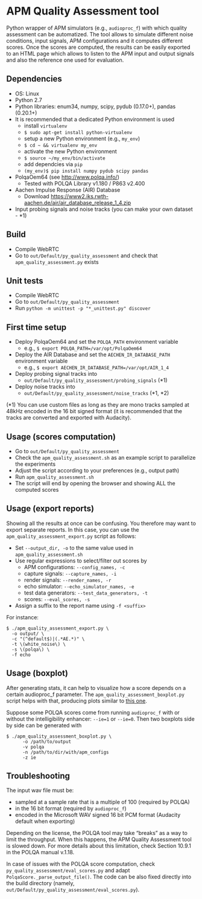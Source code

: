 # APM Quality Assessment tool

Python wrapper of APM simulators (e.g., `audioproc_f`) with which quality
assessment can be automatized. The tool allows to simulate different noise
conditions, input signals, APM configurations and it computes different scores.
Once the scores are computed, the results can be easily exported to an HTML page
which allows to listen to the APM input and output signals and also the
reference one used for evaluation.

## Dependencies
 - OS: Linux
 - Python 2.7
 - Python libraries: enum34, numpy, scipy, pydub (0.17.0+), pandas (0.20.1+)
 - It is recommended that a dedicated Python environment is used
   - install `virtualenv`
   - `$ sudo apt-get install python-virtualenv`
   - setup a new Python environment (e.g., `my_env`)
   - `$ cd ~ && virtualenv my_env`
   - activate the new Python environment
   - `$ source ~/my_env/bin/activate`
   - add dependcies via `pip`
   - `(my_env)$ pip install numpy pydub scipy pandas`
 - PolqaOem64 (see http://www.polqa.info/)
    - Tested with POLQA Library v1.180 / P863 v2.400
 - Aachen Impulse Response (AIR) Database
    - Download https://www2.iks.rwth-aachen.de/air/air_database_release_1_4.zip
 - Input probing signals and noise tracks (you can make your own dataset - *1)

## Build
 - Compile WebRTC
 - Go to `out/Default/py_quality_assessment` and check that
   `apm_quality_assessment.py` exists

## Unit tests
 - Compile WebRTC
 - Go to `out/Default/py_quality_assessment`
 - Run `python -m unittest -p "*_unittest.py" discover`

## First time setup
 - Deploy PolqaOem64 and set the `POLQA_PATH` environment variable
   - e.g., `$ export POLQA_PATH=/var/opt/PolqaOem64`
 - Deploy the AIR Database and set the `AECHEN_IR_DATABASE_PATH` environment
 variable
   - e.g., `$ export AECHEN_IR_DATABASE_PATH=/var/opt/AIR_1_4`
 - Deploy probing signal tracks into
   - `out/Default/py_quality_assessment/probing_signals` (*1)
 - Deploy noise tracks into
   - `out/Default/py_quality_assessment/noise_tracks` (*1, *2)

(*1) You can use custom files as long as they are mono tracks sampled at 48kHz
encoded in the 16 bit signed format (it is recommended that the tracks are
converted and exported with Audacity).

## Usage (scores computation)
 - Go to `out/Default/py_quality_assessment`
 - Check the `apm_quality_assessment.sh` as an example script to parallelize the
   experiments
 - Adjust the script according to your preferences (e.g., output path)
 - Run `apm_quality_assessment.sh`
 - The script will end by opening the browser and showing ALL the computed
   scores

## Usage (export reports)
Showing all the results at once can be confusing. You therefore may want to
export separate reports. In this case, you can use the
`apm_quality_assessment_export.py` script as follows:

 - Set `--output_dir, -o` to the same value used in `apm_quality_assessment.sh`
 - Use regular expressions to select/filter out scores by
    - APM configurations: `--config_names, -c`
    - capture signals: `--capture_names, -i`
    - render signals: `--render_names, -r`
    - echo simulator: `--echo_simulator_names, -e`
    - test data generators: `--test_data_generators, -t`
    - scores: `--eval_scores, -s`
 - Assign a suffix to the report name using `-f <suffix>`

For instance:

```
$ ./apm_quality_assessment_export.py \
  -o output/ \
  -c "(^default$)|(.*AE.*)" \
  -t \(white_noise\) \
  -s \(polqa\) \
  -f echo
```

## Usage (boxplot)
After generating stats, it can help to visualize how a score depends on a
certain audioproc_f parameter. The `apm_quality_assessment_boxplot.py` script
helps with that, producing plots similar
to
[this one](https://matplotlib.org/mpl_examples/pylab_examples/boxplot_demo_06.png).

Suppose some POLQA scores come from running `audioproc_f` with or without the
intelligibility enhancer: `--ie=1` or `--ie=0`. Then two boxplots side by side
can be generated with

```
$ ./apm_quality_assessment_boxplot.py \
      -o /path/to/output
      -v polqa
      -n /path/to/dir/with/apm_configs
      -z ie
```

## Troubleshooting
The input wav file must be:
  - sampled at a sample rate that is a multiple of 100 (required by POLQA)
  - in the 16 bit format (required by `audioproc_f`)
  - encoded in the Microsoft WAV signed 16 bit PCM format (Audacity default
    when exporting)

Depending on the license, the POLQA tool may take “breaks” as a way to limit the
throughput. When this happens, the APM Quality Assessment tool is slowed down.
For more details about this limitation, check Section 10.9.1 in the POLQA manual
v.1.18.

In case of issues with the POLQA score computation, check
`py_quality_assessment/eval_scores.py` and adapt
`PolqaScore._parse_output_file()`.
The code can be also fixed directly into the build directory (namely,
`out/Default/py_quality_assessment/eval_scores.py`).
